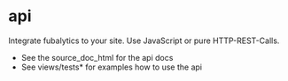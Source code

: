api
===

Integrate fubalytics to your site. Use JavaScript or pure HTTP-REST-Calls.

* See the source_doc_html for the api docs
* See views/tests* for examples how to use the api
